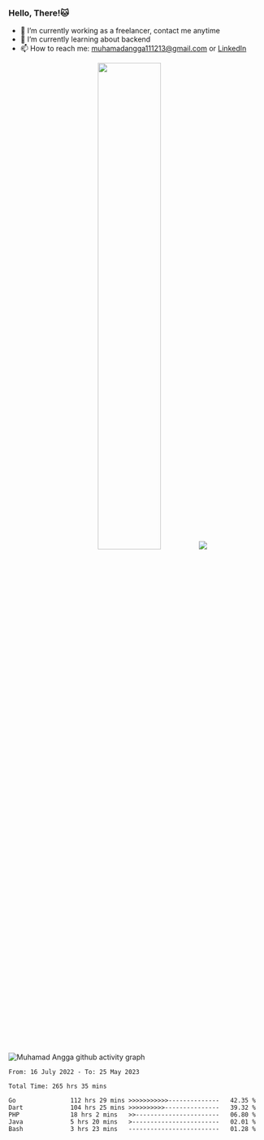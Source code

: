 
### Hello, There!🐱

- 🔭 I’m currently working as a freelancer, contact me anytime
- 🌱 I’m currently learning about backend
- 📫 How to reach me: [muhamadangga111213@gmail.com](mailto:muhamadangga111213@gmail.com) or [LinkedIn](https://www.linkedin.com/in/muhamad-angga)

<p align="center">
    <img width="49.5%" src="https://github-readme-stats.vercel.app/api?username=muhangga&count_private=true&theme=ocean_dark&show_icons=true" />
    &nbsp;
    <img src="https://github-readme-stats.vercel.app/api/top-langs/?username=muhangga&langs_count=8&layout=compact&theme=ocean_dark&show_icons=true" />
</p>

![Muhamad Angga github activity graph](https://github-readme-activity-graph.cyclic.app/graph?username=muhangga&custom_title=Angga&color=708090&theme=github-dark)


<!--START_SECTION:waka-->

```text
From: 16 July 2022 - To: 25 May 2023

Total Time: 265 hrs 35 mins

Go               112 hrs 29 mins >>>>>>>>>>>--------------   42.35 %
Dart             104 hrs 25 mins >>>>>>>>>>---------------   39.32 %
PHP              18 hrs 2 mins   >>-----------------------   06.80 %
Java             5 hrs 20 mins   >------------------------   02.01 %
Bash             3 hrs 23 mins   -------------------------   01.28 %
```

<!--END_SECTION:waka-->
